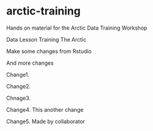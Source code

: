 # arctic-training
Hands on material for the Arctic Data Training Workshop

Data
Lesson
Training
The Arctic 

Make some changes from Rstudio

And more changes 

Change1.

Change2.

Chnage3.

Change4. This another change

Change5. Made by collaborator
